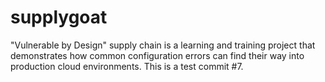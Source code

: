 # supplygoat
"Vulnerable by Design" supply chain is a learning and training project that demonstrates how common configuration errors can find their way into production cloud environments. 
This is a test commit #7.
